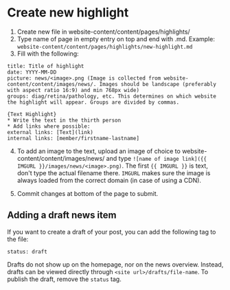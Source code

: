 # Create new highlight

1. Create new file in website-content/content/pages/highlights/
2. Type name of page in empty entry on top and end with .md. Example: ```website-content/content/pages/highlights/new-highlight.md```
3. Fill with the following:
```
title: Title of highlight
date: YYYY-MM-DD
picture: news/<image>.png (Image is collected from website-content/content/images/news/. Images should be landscape (preferably with aspect ratio 16:9) and min 768px wide)
groups: diag/retina/pathology, etc. This determines on which website the highlight will appear. Groups are divided by commas.

{Text Highlight}
* Write the text in the thirth person
* Add links where possible:
external links: [Text](link)
internal links: [member/firstname-lastname] 
```
4. To add an image to the text, upload an image of choice to website-content/content/images/news/ and type `![name of image link]({{ IMGURL }}/images/news/<image>.png)`. The first `{{ IMGURL }}` is text, don't type the actual filename there. `IMGURL` makes sure the image is always loaded from the correct domain (in case of using a CDN).

5. Commit changes at bottom of the page to submit.

## Adding a draft news item

If you want to create a draft of your post, you can add the following tag to the file:

```
status: draft
```

Drafts do not show up on the homepage, nor on the news overview. Instead, drafts can be viewed directly through `<site url>/drafts/file-name`. To publish the draft, remove the `status` tag.
